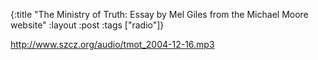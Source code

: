 {:title "The Ministry of Truth: Essay by Mel Giles from the Michael Moore website"
:layout :post
:tags  ["radio"]}

<http://www.szcz.org/audio/tmot_2004-12-16.mp3>


